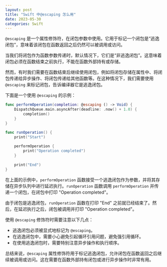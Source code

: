 ```yaml
---
layout: post
title: "Swift 中@escaping 怎么用"
date: 2023-05-30
categories: Swift
---
```

        
`@escaping` 是一个属性修饰符，在闭包参数中使用。它用于标记一个闭包是“逃逸闭包”，意味着该闭包在函数返回之后仍然可以被调用或访问。

当我们将闭包作为函数参数传递时，默认情况下，它们是“非逃逸闭包”。这意味着闭包必须在函数结束之前执行，不能在函数外部持有或存储。

然而，有时我们需要在函数结束后继续使用闭包，例如将闭包存储在属性中、将闭包传递给异步操作、将闭包传递给其他函数等。在这种情况下，我们需要使用 `@escaping` 来标记闭包，告诉编译器它是逃逸闭包。

下面是一个使用 `@escaping` 的示例：

```swift
func performOperation(completion: @escaping () -> Void) {
    DispatchQueue.main.asyncAfter(deadline: .now() + 1.0) {
        completion()
    }
}

func runOperation() {
    print("Start")
    
    performOperation {
        print("Operation completed")
    }
    
    print("End")
}
```

在上面的示例中，`performOperation` 函数接受一个逃逸闭包作为参数，并将其存储在异步队列中进行延迟执行。`runOperation` 函数调用 `performOperation` 并传递一个闭包，在闭包中打印 "Operation completed"。

由于闭包是逃逸闭包，`runOperation` 函数在打印 "End" 之前就已经结束了。然后，在延迟执行之后，闭包被调用并打印 "Operation completed"。

使用 `@escaping` 修饰符时需要注意以下几点：
- 逃逸闭包必须被显式地标记为 `@escaping`。
- 在逃逸闭包中，需要小心避免引起循环引用问题，避免强引用循环。
- 在使用逃逸闭包时，需要特别注意异步操作和执行顺序。

总结来说，`@escaping` 属性修饰符用于标记逃逸闭包，允许闭包在函数返回之后继续被调用或访问。这在需要在函数外部持有闭包或进行异步操作时非常有用。